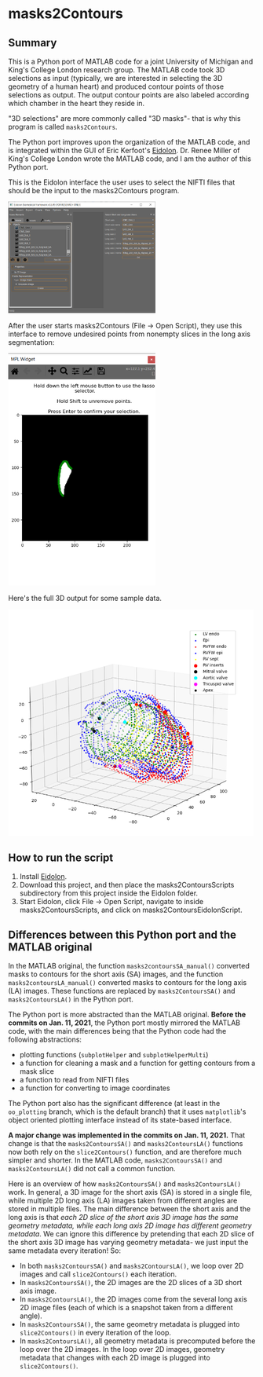 # masks2Contours

## Summary

This is a Python port of MATLAB code for a joint University of Michigan and King's College London research group. The MATLAB code took 3D selections as input (typically, we are interested in selecting the 3D geometry of a human heart) and produced contour points of those selections as output. The output contour points are also labeled according which chamber in the heart they reside in. 

"3D selections" are more commonly called "3D masks"- that is why this program is called `masks2Contours`.

The Python port improves upon the organization of the MATLAB code, and is integrated within the GUI of Eric Kerfoot's [Eidolon](https://github.com/ericspod/Eidolon). Dr. Renee Miller of King's College London wrote the MATLAB code, and I am the author of this Python port.

This is the Eidolon interface the user uses to select the NIFTI files that should be the input to the masks2Contours program.

<img src = "images/fileSelect.PNG" width = 300>

After the user starts masks2Contours (File -> Open Script), they use this interface to remove undesired points from nonempty slices in the long axis segmentation:

<img src = "images/lassoSelector.PNG" width = 300>

Here's the full 3D output for some sample data.

<img src = "images/output.PNG" width = 500>

## How to run the script

1. Install [Eidolon](https://github.com/ericspod/Eidolon).
2. Download this project, and then place the masks2ContoursScripts subdirectory from this project inside the Eidolon folder.
3. Start Eidolon, click File -> Open Script, navigate to inside masks2ContoursScripts, and click on masks2ContoursEidolonScript.

## Differences between this Python port and the MATLAB original 

In the MATLAB original, the function `masks2contoursSA_manual()` converted masks to contours for the short axis (SA) images, and the function `masks2contoursLA_manual()` converted masks to contours for the long axis (LA) images. These functions are replaced by `masks2ContoursSA()` and `masks2ContoursLA()` in the Python port.

The Python port is more abstracted than the MATLAB original. **Before the commits on Jan. 11, 2021**, the Python port mostly mirrored the MATLAB code, with the main differences being that the Python code had the following abstractions:
- plotting functions (`subplotHelper` and `subplotHelperMulti`)
- a function for cleaning a mask and a function for getting contours from a mask slice
- a function to read from NIFTI files
- a function for converting to image coordinates

The Python port also has the significant difference (at least in the `oo_plotting` branch, which is the default branch) that it uses `matplotlib`'s object oriented plotting interface instead of its state-based interface.

**A major change was implemented in the commits on Jan. 11, 2021.** That change is that the `masks2ContoursSA()` and `masks2ContoursLA()` functions now both rely on the `slice2Contours()` function, and are therefore much simpler and shorter. In the MATLAB code, `masks2ContoursSA()` and `masks2ContoursLA()` did not call a common function.

Here is an overview of how `masks2ContoursSA()` and `masks2ContoursLA()` work. In general, a 3D image for the short axis (SA) is stored in a single file, while multiple 2D long axis (LA) images taken from different angles are stored in multiple files. The main difference between the short axis and the long axis is that *each 2D slice of the short axis 3D image has the same geometry metadata, while each long axis 2D image has different geometry metadata*. We can ignore this difference by pretending that each 2D slice of the short axis 3D image has varying geometry metadata- we just input the same metadata every iteration! So:

- In both `masks2ContoursSA()` and `masks2ContoursLA()`, we loop over 2D images and call `slice2Contours()` each iteration. 
- In `masks2ContoursSA()`, the 2D images are the 2D slices of a 3D short axis image.
- In `masks2ContoursLA()`, the 2D images come from the several long axis 2D image files (each of which is a snapshot taken from a different angle).
- In `masks2ContoursSA()`, the same geometry metadata is plugged into `slice2Contours()` in every iteration of the loop.
- In `masks2ContoursLA()`, all geometry metadata is precomputed before the loop over the 2D images. In the loop over 2D images, geometry metadata that changes with each 2D image is plugged into `slice2Contours()`.
